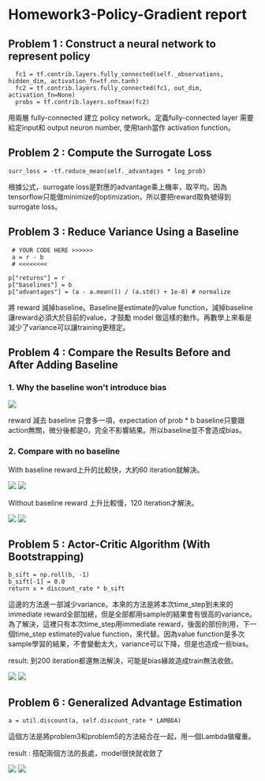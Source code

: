 # Homework3-Policy-Gradient report
## Problem 1 : Construct a neural network to represent policy


```
  fc1 = tf.contrib.layers.fully_connected(self._observations, hidden_dim, activation_fn=tf.nn.tanh)
  fc2 = tf.contrib.layers.fully_connected(fc1, out_dim, activation_fn=None)
  probs = tf.contrib.layers.softmax(fc2)
```
用兩層 fully-connected 建立 policy network。定義fully-connected layer 需要給定input和 output neuron number, 使用tanh當作 activation function。

## Problem 2 : Compute the Surrogate Loss
```
surr_loss = -tf.reduce_mean(self._advantages * log_prob)
```
根據公式，surrogate loss是對應的advantage乘上機率，取平均。因為tensorflow只能做minimize的optimization，所以要把reward取負號得到surrogate loss。

## Problem 3 : Reduce Variance Using a Baseline

```
 # YOUR CODE HERE >>>>>>
 a = r - b
 # <<<<<<<<

p["returns"] = r
p["baselines"] = b
p["advantages"] = (a - a.mean()) / (a.std() + 1e-8) # normalize
```
將 reward 減掉baseline。Baseline是estimate的value function，減掉baseline讓reward必須大於目前的value，才鼓勵 model 做這樣的動作。再數學上來看是減少了variance可以讓training更穩定。

## Problem 4 : Compare the Results Before and After Adding Baseline

### 1. Why the baseline won't introduce bias

<img src="image/baseline_nobias.png"/></td>

reward 減去 baseline 只會多一項，expectation of prob * b
baseline只要跟action無關，微分後都是0，完全不影響結果。所以baseline並不會造成bias。

### 2. Compare with no baseline

With baseline
reward上升的比較快，大約60 iteration就解決。

<img src="image/loss_with_baseline.png"/></td>
<img src="image/reward_with_baseline.png"/></td>

Without baseline
reward 上升比較慢，120 iteration才解決。

<img src="image/loss_no_baseline.png"/></td>
<img src="image/reward_no_baseline.png"/></td>

## Problem 5 : Actor-Critic Algorithm (With Bootstrapping)

```
b_sift = np.roll(b, -1)
b_sift[-1] = 0.0
return x + discount_rate * b_sift
```
這邊的方法進一部減少variance。本來的方法是將本次time_step到未來的immediate reward全部加總，但是全部都用sample的結果會有很高的variance。為了解決，這裡只有本次time_step用immediate reward，後面的部份則用，下一個time_step estimate的value function，來代替。因為value function是多次sample學習的結果，不會變動太大，variance可以下降，但是也造成一些bias。

result:
到200 iteration都還無法解決，可能是bias緣故造成train無法收斂。

<img src="image/loss_ac.png"/></td>
<img src="image/reward_ac.png"/></td>

## Problem 6 : Generalized Advantage Estimation

```
a = util.discount(a, self.discount_rate * LAMBDA)
```
這個方法是將problem3和problem5的方法結合在一起，用一個Lambda做權重。

result : 
搭配兩個方法的長處，model很快就收斂了

<img src="image/loss_GAE.png"/></td>
<img src="image/reward_GAE.png"/></td>

